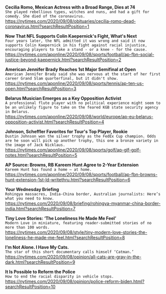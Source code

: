 **Cecilia Romo, Mexican Actress with a Broad Range, Dies at 74**\
`She played rebellious types, witches and nuns, and had a gift for comedy. She died of the coronavirus.`\
https://nytimes.com/2020/09/08/obituaries/cecilia-romo-dead-coronavirus.html?searchResultPosition=1

**Now That NFL Supports Colin Kaepernick's Fight, What's Next**\
`Four years later, the NFL admitted it was wrong and said it now supports Colin Kaepernick in his fight against racial injustice, encouraging players to take a stand - or a knee - for the cause.`\
https://nytimes.com/aponline/2020/09/08/sports/football/ap-fbn-social-justice-beyond-kaepernick.html?searchResultPosition=2

**American Jennifer Brady Reaches 1st Major Semifinal at Open**\
`American Jennifer Brady said she was nervous at the start of her first career Grand Slam quarterfinal, but it didn't show.`\
https://nytimes.com/aponline/2020/09/08/sports/tennis/ap-ten-us-open.html?searchResultPosition=3

**Belarus Musician Emerges as a Key Opposition Activist**\
`A professional flute player with no political experience might seem to be an unlikely figure to take on the feared KGB state security agency in Belarus.`\
https://nytimes.com/aponline/2020/09/08/world/europe/ap-eu-belarus-opposition-activist.html?searchResultPosition=4

**Johnson, Scheffler Favorites for Tour's Top Player, Rookie**\
`Dustin Johnson won the silver trophy as the FedEx Cup champion. Odds are he soon will pick up another trophy, this one a bronze variety in the image of Jack Nicklaus.`\
https://nytimes.com/aponline/2020/09/08/sports/golf/ap-glf-golf-notes.html?searchResultPosition=5

**AP Source: Browns, RB Kareem Hunt Agree to 2-Year Extension**\
`Kareem Hunt has found a home — at home.`\
https://nytimes.com/aponline/2020/09/08/sports/football/ap-fbn-browns-hunt-extension-1st-ld-writethru.html?searchResultPosition=6

**Your Wednesday Briefing**\
`Rohingya massacres, India-China border, Australian journalists: Here’s what you need to know.`\
https://nytimes.com/2020/09/08/briefing/rohingya-myanmar-china-border-india.html?searchResultPosition=7

**Tiny Love Stories: ‘The Loneliness He Made Me Feel’**\
`Modern Love in miniature, featuring reader-submitted stories of no more than 100 words.`\
https://nytimes.com/2020/09/08/style/tiny-modern-love-stories-the-loneliness-he-made-me-feel.html?searchResultPosition=8

**I’m Not Alone. I Have My Cats.**\
`The star of this short documentary calls himself ‘Catman.’`\
https://nytimes.com/2020/09/08/opinion/all-cats-are-gray-in-the-dark.html?searchResultPosition=9

**It Is Possible to Reform the Police**\
`How to end the racial disparity in vehicle stops.`\
https://nytimes.com/2020/09/08/opinion/police-reform-biden.html?searchResultPosition=10

